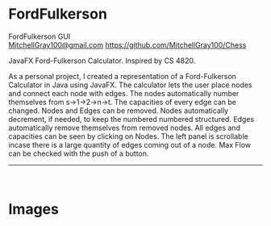 # FordFulkerson
FordFulkerson GUI <br>
MitchellGray100@gmail.com https://github.com/MitchellGray100/Chess<br>

JavaFX Ford-Fulkerson Calculator. Inspired by CS 4820. <br>

As a personal project, I created a representation of a Ford-Fulkerson Calculator in Java using JavaFX.
The calculator lets the user place nodes and connect each node with edges. The nodes automatically number themselves from s->1->2->n->t.
The capacities of every edge can be changed. Nodes and Edges can be removed. Nodes automatically decrement, if needed, to keep the numbered
numbered structured. Edges automatically remove themselves from removed nodes. All edges and capacities can be seen by clicking on Nodes.
The left panel is scrollable incase there is a large quantity of edges coming out of a node. Max Flow can be checked with the push of a button. 

___

</br>

# Images

<h3>

